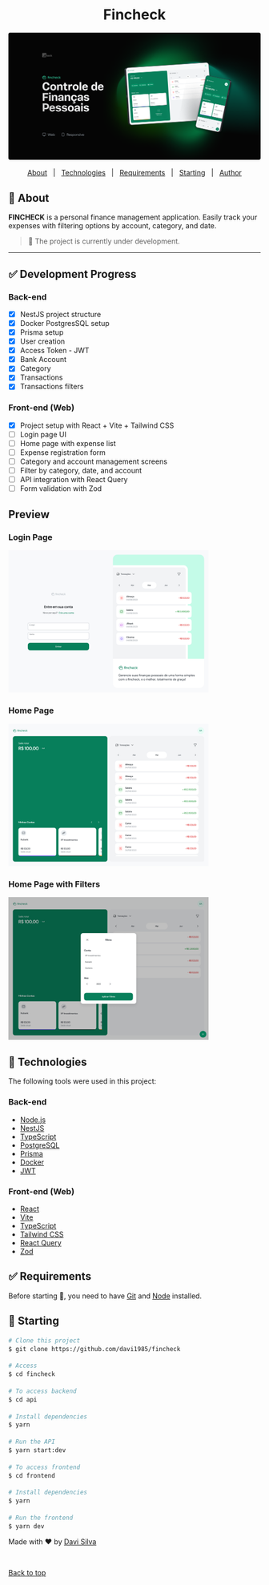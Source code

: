 <h1 align="center">Fincheck</h1>
<img src="./screenshots/preview.png" alt="preview">

<p align="center">
  <a href="#dart-about">About</a> &#xa0; | &#xa0; 
  <a href="#rocket-technologies">Technologies</a> &#xa0; | &#xa0;
  <a href="#white_check_mark-requirements">Requirements</a> &#xa0; | &#xa0;
  <a href="#checkered_flag-starting">Starting</a> &#xa0; | &#xa0;
  <a href="https://github.com/davi1985" target="_blank">Author</a>
</p>

## :dart: About

**FINCHECK** is a personal finance management application. Easily track your expenses with filtering options by account, category, and date.

> 🚧 The project is currently under development.

---

## ✅ Development Progress

### Back-end

- [x] NestJS project structure
- [x] Docker PostgresSQL setup
- [x] Prisma setup
- [x] User creation
- [x] Access Token - JWT
- [x] Bank Account
- [x] Category
- [x] Transactions
- [x] Transactions filters

### Front-end (Web)

- [x] Project setup with React + Vite + Tailwind CSS
- [ ] Login page UI
- [ ] Home page with expense list
- [ ] Expense registration form
- [ ] Category and account management screens
- [ ] Filter by category, date, and account
- [ ] API integration with React Query
- [ ] Form validation with Zod

## Preview

### Login Page

<img src="./screenshots/login.jpg"  alt="Login Preview" width="400px">

### Home Page

<img img src="./screenshots/home.jpg"  alt="Home Preview" width="400px">

### Home Page with Filters

<img  src="./screenshots/modal.png"  alt="Filtered Home Preview" width="400px">

## :rocket: Technologies

The following tools were used in this project:

### Back-end

- [Node.js](https://nodejs.org/en/)
- [NestJS](https://nestjs.com/)
- [TypeScript](https://www.typescriptlang.org/)
- [PostgreSQL](https://www.postgresql.org/)
- [Prisma](https://www.prisma.io/)
- [Docker](https://www.docker.com/)
- [JWT](https://jwt.io/)

### Front-end (Web)

- [React](https://reactjs.org/)
- [Vite](https://vitejs.dev/)
- [TypeScript](https://www.typescriptlang.org/)
- [Tailwind CSS](https://tailwindcss.com/)
- [React Query](https://tanstack.com/query/latest)
- [Zod](https://zod.dev/)

## :white_check_mark: Requirements

Before starting :checkered_flag:, you need to have [Git](https://git-scm.com) and [Node](https://nodejs.org/en/) installed.

## :checkered_flag: Starting

```bash
# Clone this project
$ git clone https://github.com/davi1985/fincheck

# Access
$ cd fincheck

# To access backend
$ cd api

# Install dependencies
$ yarn

# Run the API
$ yarn start:dev

# To access frontend
$ cd frontend

# Install dependencies
$ yarn

# Run the frontend
$ yarn dev
```

Made with :heart: by <a href="https://github.com/davi1985" target="_blank">Davi Silva</a>

&#xa0;

<a href="#top">Back to top</a>
